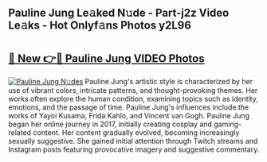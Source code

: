 ## Pauline Jung Le𝚊ked N𝚞de - Part-j2z Video Le𝚊ks - Hot Onlyf𝚊ns Photos y2L96

# <h2><a href="http://ab15055.deff.icu/?id=Pauline+Jung">🔗 New 👉🔴 Pauline Jung VIDEO Photos</a></h2>

[![Pauline Jung N𝚞des](https://i.imgur.com/rIISA9y.gif)](http://ab15055.deff.icu/?id=Pauline+Jung)
Pauline Jung's artistic style is characterized by her use of vibrant colors, intricate patterns, and thought-provoking themes. Her works often explore the human condition, examining topics such as identity, emotions, and the passage of time. Pauline Jung's influences include the works of Yayoi Kusama, Frida Kahlo, and Vincent van Gogh. Pauline Jung began her online journey in 2017, initially creating cosplay and gaming-related content. Her content gradually evolved, becoming increasingly sexually suggestive. She gained initial attention through Twitch streams and Instagram posts featuring provocative imagery and suggestive commentary.
